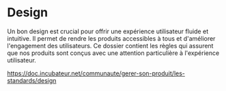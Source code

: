 # Design

Un bon design est crucial pour offrir une expérience utilisateur
fluide et intuitive. Il permet de rendre les produits accessibles à
tous et d'améliorer l'engagement des utilisateurs. Ce dossier contient
les règles qui assurent que nos produits sont conçus avec une attention
particulière à l'expérience utilisateur.

<https://doc.incubateur.net/communaute/gerer-son-produit/les-standards/design>

